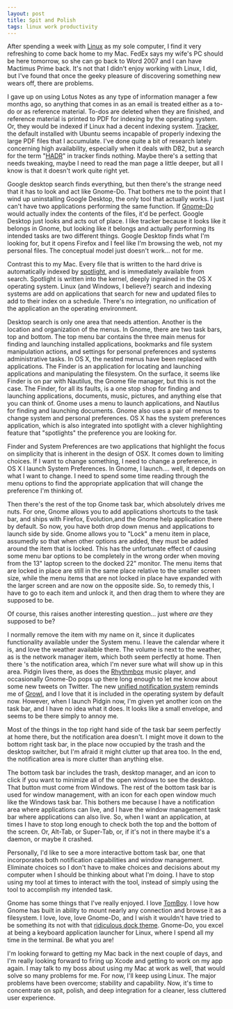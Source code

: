 ```yaml
--- 
layout: post
title: Spit and Polish
tags: linux work productivity
---
```


After spending a week with <a href="http://www.ubuntu.com/">Linux</a> as my sole computer, I find it very refreshing to come back home to my Mac.  FedEx says my wife's PC should be here tomorrow, so she can go back to Word 2007 and I can have Mactimus Prime back.  It's not that I didn't enjoy working with Linux, I did, but I've found that once the geeky pleasure of discovering something new wears off, there are problems.  

I gave up on using Lotus Notes as any type of information manager a few months ago, so anything that comes in as an email is treated either as a to-do or as reference material.  To-dos are deleted when they are finished, and reference material is printed to PDF for indexing by the operating system.  Or, they would be indexed if Linux had a decent indexing system.  <a href="http://projects.gnome.org/tracker/">Tracker</a>, the default installed with Ubuntu seems incapable of properly indexing the large PDF files that I accumulate.  I've done quite a bit of research lately concerning high availability, especially when it deals with DB2, but a search for the term "<a href="http://publib.boulder.ibm.com/infocenter/db2luw/v8/index.jsp?topic=/com.ibm.db2.udb.doc/core/c0011585.htm">HADR</a>" in tracker finds nothing.  Maybe there's a setting that needs tweaking, maybe I need to read the man page a little deeper, but all I know is that it doesn't work quite right yet.  

Google desktop search finds everything, but then there's the strange need that it has to look and act like Gnome-Do.  That bothers me to the point that I wind up uninstalling Google Desktop, the only tool that actually works.  I just can't have two applications performing the same function.  If <a href="http://do.davebsd.com/">Gnome-Do</a> would actually index the contents of the files, it'd be perfect.  Google Desktop just looks and acts out of place.  I like tracker because it looks like it belongs in Gnome, but looking like it belongs and actually performing its intended tasks are two different things.  Google Desktop finds what I'm looking for, but it opens Firefox and I feel like I'm browsing the web, not my personal files.  The conceptual model just doesn't work... not for me.  

Contrast this to my Mac.  Every file that is written to the hard drive is automatically indexed by <a href="http://arstechnica.com/apple/reviews/2005/04/macosx-10-4.ars/9">spotlight</a>, and is immediately available from search.  Spotlight is written into the kernel, deeply ingrained in the OS X operating system.  Linux (and Windows, I believe?) search and indexing systems are add on applications that search for new and updated files to add to their index on a schedule.  There's no integration, no unification of the application an the operating environment.  

Desktop search is only one area that needs attention.  Another is the location and organization of the menus.  In Gnome, there are two task bars, top and bottom.  The top menu bar contains the three main menus for finding and launching installed applications, bookmarks and file system manipulation actions, and settings for personal preferences and systems administrative tasks.  In OS X, the nested menus have been replaced with applications.  The Finder is an application for locating and launching applications and manipulating the filesystem.  On the surface, it seems like Finder is on par with Nautilus, the Gnome file manager, but this is not the case.  The Finder, for all its faults, is a one stop shop for finding and launching applications, documents, music, pictures, and anything else that you can think of.  Gnome uses a menu to launch applications, and Nautilus for finding and launching documents.  Gnome also uses a pair of menus to change system and personal preferences.  OS X has the system preferences application, which is also integrated into spotlight with a clever highlighting feature that "spotlights" the preference you are looking for.  

Finder and System Preferences are two applications that highlight the focus on simplicity that is inherent in the design of OSX.  It comes down to limiting choices.  If I want to change something, I need to change a preference, in OS X I launch System Preferences.  In Gnome, I launch.... well, it depends on what I want to change.  I need to spend some time reading through the menu options to find the appropriate application that will change the preference I'm thinking of.  

Then there's the rest of the top Gnome task bar, which absolutely drives me nuts.  For one, Gnome allows you to add applications shortcuts to the task bar, and ships with Firefox, Evolution,and the Gnome help application there by default.  So now, you have both drop down menus and applications to launch side by side.  Gnome allows you to "Lock" a menu item in place, assumedly so that when other options are added, they must be added around the item that is locked.  This has the unfortunate effect of causing some menu bar options to be completely in the wrong order when moving from the 13" laptop screen to the docked 22" monitor.   The menu items that are locked in place are still in the same place relative to the smaller screen size, while the menu items that are not locked in place have expanded with the larger screen and are now on the opposite side.  So, to remedy this, I have to go to each item and unlock it, and then drag them to where they are supposed to be.

Of course, this raises another interesting question... just where <em>are</em> they supposed to be?  

I normally remove the item with my name on it, since it duplicates functionality available under the System menu.  I leave the calendar where it is, and love the weather available there.  The volume is next to the weather, as is the network manager item, which both seem perfectly at home.  Then there 's the notification area, which I'm never sure what will show up in this area.  Pidgin lives there, as does the <a href="http://projects.gnome.org/rhythmbox/">Rhythmbox</a>  music player, and occasionally Gnome-Do pops up there long enough to let me know about some new tweets on Twitter.  The new <a href="http://arstechnica.com/open-source/news/2008/12/canonical-linux-notification-system.ars">unified notification system</a> reminds me of <a href="http://brainstorm.ubuntu.com/idea/7018/">Growl</a>, and I love that it is included in the operating system by default now.  However, when I launch Pidgin now, I'm given yet another icon on the task bar, and I have no idea what it does.  It looks like a small envelope, and seems to be there simply to annoy me.  

Most of the things in the top right hand side of the task bar seem perfectly at home there, but the notification area doesn't.  I might move it down to the bottom right task bar, in the place now occupied by the trash and the desktop switcher, but I'm afraid it might clutter up that area too.  In the end, the notification area is more clutter than anything else.  

The bottom task bar includes the trash, desktop manager, and an icon to click if you want to minimize all of the open windows to see the desktop.  That button must come from Windows.  The rest of the bottom task bar is used for window management, with an icon for each open window much like the Windows task bar.  This bothers me because I have a notification area where applications can live, and I have the window management task bar where applications can also live.  So, when I want an application, at times I have to stop long enough to check both the top and the bottom of the screen.  Or, Alt-Tab, or Super-Tab, or, if it's not in there maybe it's a daemon, or maybe it crashed.  

Personally, I'd like to see a more interactive bottom task bar, one that incorporates both notification capabilities and window management.  Eliminate choices so I don't have to make choices and decisions about my computer when I should be thinking about what I'm doing.  I have to stop using my tool at times to interact with the tool, instead of simply using the tool to accomplish my intended task.  

Gnome has some things that I've really enjoyed.  I love <a href="http://projects.gnome.org/tomboy/">TomBoy</a>.  I love how Gnome has built in ability to mount nearly any connection and browse it as a filesystem.  I love, love, love Gnome-Do, and I wish it wouldn't have tried to be something its not with that <a href="http://do.davebsd.com/wiki/index.php?title=Docky">ridiculous dock theme</a>.  Gnome-Do, you excel at being a keyboard application launcher for Linux, where I spend all my time in the terminal.  Be what you are!  

I'm looking forward to getting my Mac back in the next couple of days, and I'm really looking forward to firing up Xcode and getting to work on my app again.  I may talk to my boss about using my Mac at work as well, that would solve so many problems for me.  For now, I'll keep using Linux.  The major problems have been overcome; stability and capability.  Now, it's time to concentrate on spit, polish, and deep integration for a cleaner, less cluttered user experience.  

